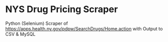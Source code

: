 # NYS Drug Pricing Scraper
 Python (Selenium) Scraper of https://apps.health.ny.gov/pdpw/SearchDrugs/Home.action with Output to CSV & MySQL
